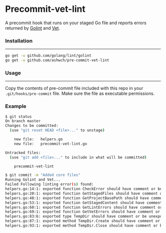 Precommit-vet-lint
===

A precommit hook that runs on your staged Go file and reports errors returned by [Golint](https://github.com/golang/lint) and [Vet](https://golang.org/cmd/vet/).

### Installation
---

```bash
go get -u github.com/golang/lint/golint
go get -u github.com/ashwch/pre-commit-vet-lint
```

### Usage
---

Copy the contents of pre-commit file included with this repo in your `.git/hooks/pre-commit` file. Make sure the file as executable permissions.


### Example

```bash
$ git status
On branch master
Changes to be committed:
  (use "git reset HEAD <file>..." to unstage)

    new file:   helpers.go
    new file:   precommit-vet-lint.go

Untracked files:
  (use "git add <file>..." to include in what will be committed)

    precommit-vet-lint

$ git commit -m "Added core files"
Running Golint and Vet...
Failed Following linting error(s) found:
helpers.go:14:1: exported function CheckError should have comment or be unexported
helpers.go:20:1: exported function GetStagedFiles should have comment or be unexported
helpers.go:48:1: exported function GetProjectBasePath should have comment or be unexported
helpers.go:53:1: exported function GetStagedContent should have comment or be unexported
helpers.go:60:1: exported function GetLintErrors should have comment or be unexported
helpers.go:69:1: exported function GetVetErrors should have comment or be unexported
helpers.go:83:6: exported type TempDir should have comment or be unexported
helpers.go:87:1: exported method TempDir.Create should have comment or be unexported
helpers.go:93:1: exported method TempDir.Close should have comment or be unexported.
```